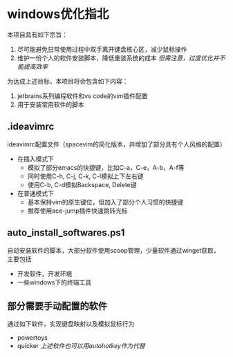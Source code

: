 # windows优化指北
本项目具有如下宗旨：
1. 尽可能避免日常使用过程中双手离开键盘核心区，减少鼠标操作
2. 维护一份个人的软件安装脚本，降低重装系统的成本
*但需注意，过度优化并不能提高效率*

为达成上述目标，本项目将会包含如下内容：
1. jetbrains系列编程软件和vs code的vim插件配置
2. 用于安装常用软件的脚本

## .ideavimrc
ideavimrc配置文件（spacevim的简化版本，并增加了部分具有个人风格的配置）
- 在插入模式下
    - 模拟了部分emacs的快捷键，比如C-a，C-e，A-b，A-f等
    - 同时使用C-h, C-j, C-k, C-l模拟上下左右键
    - 使用C-b, C-d模拟Backspace, Delete键
- 在普通模式下
    - 基本保持vim的原生键位，但加入了部分个人习惯的快捷键
    - 推荐使用ace-jump插件快速跳转光标

## auto_install_softwares.ps1
自动安装软件的脚本，大部分软件使用scoop管理，少量软件通过winget获取，主要包括
- 开发软件，开发环境
- 一些windows下的终端工具

## 部分需要手动配置的软件
通过如下软件，实现键盘映射以及模拟鼠标行为
- powertoys
- quicker
*上述软件也可以用autohotkey作为代替*
